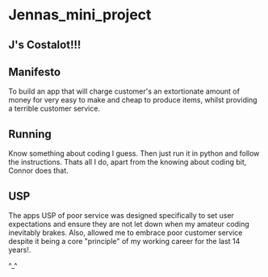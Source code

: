 # Jennas_mini_project

## J's Costalot!!!

## Manifesto

To build an app that will charge customer's an extortionate amount of money for very easy to make and cheap to produce items, whilst providing a terrible customer service. 

## Running

Know something about coding I guess. Then just run it in python and follow the instructions. Thats all I do, apart from the knowing about coding bit, Connor does that.

## USP

The apps USP of poor service was designed specifically to set user expectations and ensure they are not let down when my amateur coding inevitably brakes. Also, allowed me to embrace poor customer service despite it being a core "principle" of my working career for the last 14 years!. 

^_^